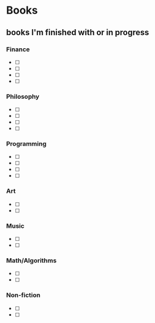 # Books

## books I'm finished with or in progress

### Finance
- [ ] 
- [ ] 
- [ ] 
- [ ] 
### Philosophy
- [ ] 
- [ ] 
- [ ] 
- [ ] 
### Programming
- [ ] 
- [ ] 
- [ ] 
- [ ] 
### Art
- [ ] 
- [ ] 
### Music
- [ ] 
- [ ] 
### Math/Algorithms
- [ ] 
- [ ] 
### Non-fiction
- [ ] 
- [ ] 
